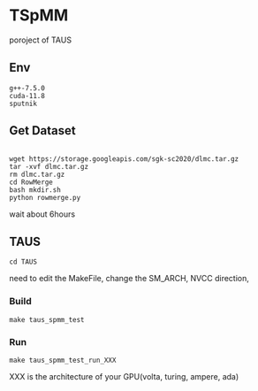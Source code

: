 # TSpMM
poroject of TAUS
## Env
```shell
g++-7.5.0
cuda-11.8
sputnik
```

## Get Dataset
```shell

wget https://storage.googleapis.com/sgk-sc2020/dlmc.tar.gz
tar -xvf dlmc.tar.gz
rm dlmc.tar.gz
cd RowMerge
bash mkdir.sh
python rowmerge.py
```
wait about 6hours
## TAUS

```shell
cd TAUS
```
need to edit the MakeFile, change the SM_ARCH, NVCC direction, 

### Build
```shell
make taus_spmm_test
```

### Run
```shell
make taus_spmm_test_run_XXX
```
XXX is the architecture of your GPU(volta, turing, ampere, ada)
